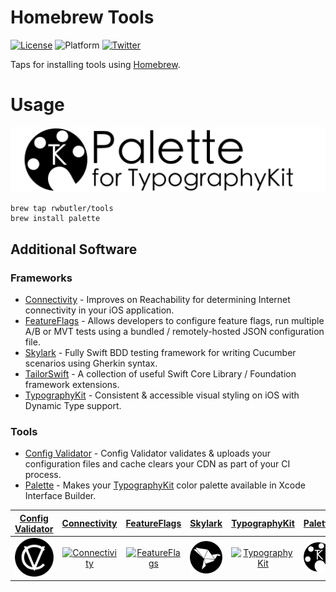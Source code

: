 # Homebrew Tools

[![License](https://img.shields.io/cocoapods/l/TypographyKit.svg?style=flat)](http://cocoapods.org/pods/TypographyKit)
![Platform](https://img.shields.io/badge/platform-macOS-lightgrey.svg)
[![Twitter](https://img.shields.io/badge/twitter-@TypographyKit-blue.svg?style=flat)](https://twitter.com/TypographyKit)

Taps for installing tools using [Homebrew](https://brew.sh/).

# Usage

![Palette for TypographyKit](https://raw.githubusercontent.com/rwbutler/TypographyKitPalette/master/docs/images/typography-kit-palette-banner.png)

```
brew tap rwbutler/tools
brew install palette
```

## Additional Software

### Frameworks

* [Connectivity](https://github.com/rwbutler/Connectivity) - Improves on Reachability for determining Internet connectivity in your iOS application.
* [FeatureFlags](https://github.com/rwbutler/FeatureFlags) - Allows developers to configure feature flags, run multiple A/B or MVT tests using a bundled / remotely-hosted JSON configuration file.
* [Skylark](https://github.com/rwbutler/Skylark) - Fully Swift BDD testing framework for writing Cucumber scenarios using Gherkin syntax.
* [TailorSwift](https://github.com/rwbutler/TailorSwift) - A collection of useful Swift Core Library / Foundation framework extensions.
* [TypographyKit](https://github.com/rwbutler/TypographyKit) - Consistent & accessible visual styling on iOS with Dynamic Type support.

### Tools

* [Config Validator](https://github.com/rwbutler/ConfigValidator) - Config Validator validates & uploads your configuration files and cache clears your CDN as part of your CI process.
* [Palette](https://github.com/rwbutler/TypographyKitPalette) - Makes your [TypographyKit](https://github.com/rwbutler/TypographyKit) color palette available in Xcode Interface Builder.


[Config Validator](https://github.com/rwbutler/ConfigValidator)          | [Connectivity](https://github.com/rwbutler/Connectivity)          |  [FeatureFlags](https://github.com/rwbutler/FeatureFlags)          | [Skylark](https://github.com/rwbutler/Skylark) | [TypographyKit](https://github.com/rwbutler/TypographyKit) | [Palette](https://github.com/rwbutler/TypographyKitPalette)
:-------------------------:|:-------------------------:|:-------------------------:|:-------------------------:|:-------------------------:|:-------------------------:
[![Config Validator](https://raw.githubusercontent.com/rwbutler/ConfigValidator/master/docs/images/config-validator-logo.png)](https://github.com/rwbutler/ConfigValidator)   | [![Connectivity](https://github.com/rwbutler/Connectivity/raw/master/ConnectivityLogo.png)](https://github.com/rwbutler/Connectivity)   | [![FeatureFlags](https://raw.githubusercontent.com/rwbutler/FeatureFlags/master/docs/images/feature-flags-logo.png)](https://github.com/rwbutler/FeatureFlags)   | [![Skylark](https://github.com/rwbutler/Skylark/raw/master/SkylarkLogo.png)](https://github.com/rwbutler/Skylark) |  [![TypographyKit](https://github.com/rwbutler/TypographyKit/raw/master/TypographyKitLogo.png)](https://github.com/rwbutler/TypographyKit) | [![Palette](https://raw.githubusercontent.com/rwbutler/TypographyKitPalette/master/docs/images/typography-kit-palette-logo.png)](https://github.com/rwbutler/TypographyKitPalette)
